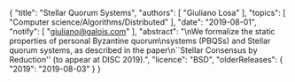 {
    "title": "Stellar Quorum Systems",
    "authors": [
        "Giuliano Losa"
    ],
    "topics": [
        "Computer science/Algorithms/Distributed"
    ],
    "date": "2019-08-01",
    "notify": [
        "giuliano@galois.com"
    ],
    "abstract": "\nWe formalize the static properties of personal Byzantine quorum\nsystems (PBQSs) and Stellar quorum systems, as described in the paper\n``Stellar Consensus by Reduction'' (to appear at DISC 2019).",
    "licence": "BSD",
    "olderReleases": {
        "2019": "2019-08-03"
    }
}